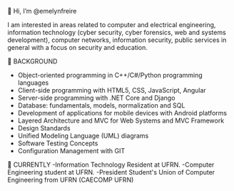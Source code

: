 👋 Hi, I’m @emelynfreire

I am interested in areas related to computer and electrical engineering, information technology (cyber security, cyber forensics, web and systems development), computer networks, information security, public services in general with a focus on security and education.

🌱 BACKGROUND
- Object-oriented programming in C++/C#/Python programming languages
- Client-side programming with HTML5, CSS, JavaScript, Angular
- Server-side programming with .NET Core and Django
- Database: fundamentals, models, normalization and SQL
- Development of applications for mobile devices with Android platforms
- Layered Architecture and MVC for Web Systems and MVC Framework
- Design Standards
- Unified Modeling Language (UML) diagrams
- Software Testing Concepts
- Configuration Management with GIT

💞️ CURRENTLY
-Information Technology Resident at UFRN.
-Computer Engineering student at UFRN.
-President Student's Union of Computer Engineering from UFRN (CAECOMP UFRN)




<!---
emelynfreire/emelynfreire is a ✨ special ✨ repository because its `README.md` (this file) appears on your GitHub profile.
You can click the Preview link to take a look at your changes.
--->
